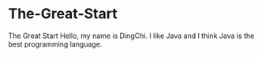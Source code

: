 # The-Great-Start
The Great Start
Hello, my name is DingChi.
I like Java and I think Java is the best programming language.
